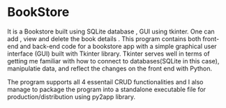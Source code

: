 # BookStore
It is a Bookstore built using SQLite database , GUI using tkinter.
One can add , view and delete the book details .
This program contains both front-end and back-end code for a bookstore app with a simple graphical user interface (GUI) built with Tkinter library. Tkinter serves well in terms of getting me familiar with how to connect to databases(SQLite in this case), manipulatie data, and reflect the changes on the front end with Python.

The program supports all 4 essentail CRUD functionalities and I also manage to package the program into a standalone executable file for production/distribution using py2app library. 



